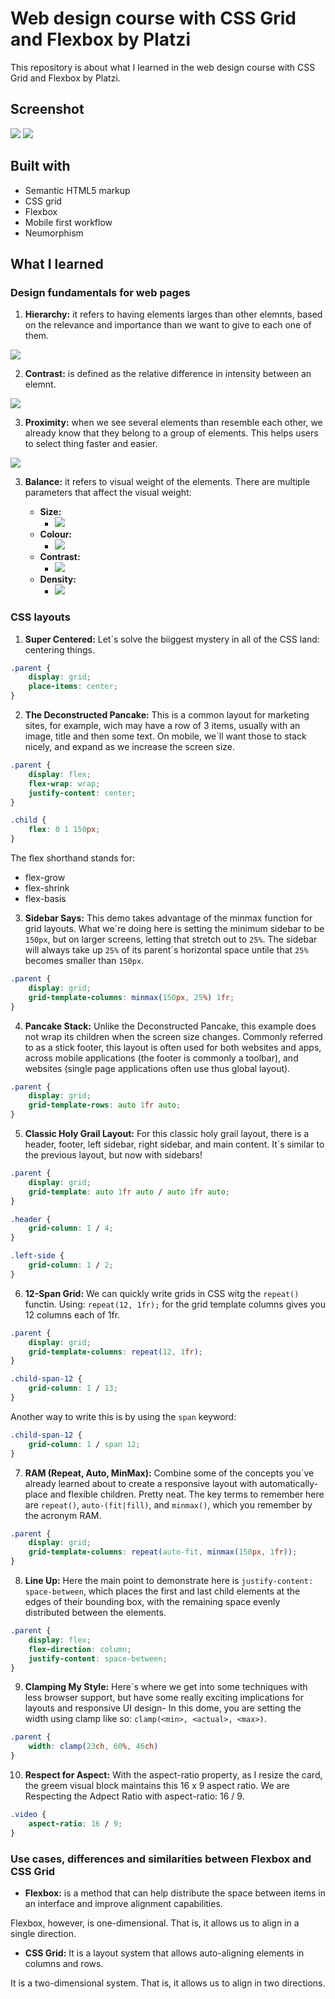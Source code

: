 # Web design course with CSS Grid and Flexbox by Platzi

This repository is about what I learned in the web design course with CSS Grid and Flexbox by Platzi.

## Screenshot

![](./images/desktop-design.jpeg)
![](./images/mobil-design.jpeg)

## Built with 

- Semantic HTML5 markup
- CSS grid
- Flexbox
- Mobile first workflow
- Neumorphism

## What I learned

### Design fundamentals for web pages

1. **Hierarchy:** it refers to having elements larges than other elemnts, based on the relevance and importance than we want to give to each one of them. 

![](./images/hierarchy.jpg)

2. **Contrast:** is defined as the relative difference in intensity between an elemnt. 

![](./images/contrast.jpg)

3. **Proximity:** when we see several elements than resemble each other, we already know that they belong to a group of elements. This helps users to select thing faster and easier.

![](./images/proximity.jpg)

3. **Balance:** it refers to visual weight of the elements. There are multiple parameters that affect the visual weight:

    - **Size:**
        - ![](./images/size.jpg)
    - **Colour:**
        - ![](./images/colour.jpg)
    - **Contrast:**
        - ![](./images/contrast-balance.jpg)
    - **Density:**
        - ![](./images/density.jpg)

### CSS layouts

1. **Super Centered:** Let´s solve the biiggest mystery in all of the CSS land: centering things. 

```css
.parent {
    display: grid;
    place-items: center;
}
```
2. **The Deconstructed Pancake:** This is a common layout for marketing sites, for example, wich may have a row of 3 items, usually with an image, title and then some text. On mobile, we´ll want those to stack nicely, and expand as we increase the screen size.

```css
.parent {
    display: flex;
    flex-wrap: wrap;
    justify-content: center;
}

.child {
    flex: 0 1 150px;
}
```
The flex shorthand stands for: 
- flex-grow
- flex-shrink
- flex-basis

3. **Sidebar Says:** This demo takes advantage of the minmax function for grid layouts. What we´re doing here is setting the minimum sidebar to be ``150px``, but on larger screens, letting that stretch out to ``25%``. The sidebar will always take up ``25%`` of its parent´s horizontal space untile that ``25%`` becomes smaller than ``150px``.

```css
.parent {
    display: grid;
    grid-template-columns: minmax(150px, 25%) 1fr;
}
```

4. **Pancake Stack:** Unlike the Deconstructed Pancake, this example does not wrap its children when the screen size changes. Commonly referred to as a stick footer, this layout is often used for both websites and apps, across mobile applications (the footer is commonly a toolbar), and websites (single page applications often use thus global layout).

```css
.parent {
    display: grid;
    grid-template-rows: auto 1fr auto;
}
```

5. **Classic Holy Grail Layout:** For this classic holy grail layout, there is a header, footer, left sidebar, right sidebar, and main content. It´s similar to the previous layout, but now with sidebars!

```css
.parent {
    display: grid;
    grid-template: auto 1fr auto / auto 1fr auto;
}

.header {
    grid-column: 1 / 4;
}

.left-side {
    grid-column: 1 / 2;
}
```

6. **12-Span Grid:** We can quickly write grids in CSS witg the ``repeat()`` functin. Using: ``repeat(12, 1fr);`` for the grid template columns gives you 12 columns each of 1fr.

```css
.parent {
    display: grid;
    grid-template-columns: repeat(12, 1fr);
}

.child-span-12 {
    grid-column: 1 / 13;
}
```
Another way to write this is by using the ``span`` keyword:

```css
.child-span-12 {
    grid-column: 1 / span 12;
}
```

7. **RAM (Repeat, Auto, MinMax):** Combine some of the concepts you´ve already learned about to create a responsive layout with automatically-place and flexible children. Pretty neat. The key terms to remember here are ``repeat()``, ``auto-(fit|fill)``, and ``minmax()``, which you remember by the acronym RAM.

```css
.parent {
    display: grid;
    grid-template-columns: repeat(auto-fit, minmax(150px, 1fr));
}
```

8. **Line Up:** Here the main point to demonstrate here is ``justify-content: space-between``, which places the first and last child elements at the edges of their bounding box, with the remaining space evenly distributed between the elements.

```css
.parent {
    display: flex;
    flex-direction: column;
    justify-content: space-between;
}
```


9. **Clamping My Style:** Here´s where we get into some techniques with less browser support, but have some really exciting implications for layouts and responsive UI design- In this dome, you are setting the width using clamp like so: ``clamp(<min>, <actual>, <max>)``.

```css
.parent {
    width: clamp(23ch, 60%, 46ch)
}
```

10. **Respect for Aspect:** With the aspect-ratio property, as I resize the card, the greem visual block maintains this 16 x 9 aspect ratio. We are Respecting the Adpect Ratio with aspect-ratio: 16 / 9. 

```css
.video {
    aspect-ratio: 16 / 9;
}
```

### Use cases, differences and similarities between Flexbox and CSS Grid

- **Flexbox:** is a method that can help distribute the space between items in an interface and improve alignment capabilities.

Flexbox, however, is one-dimensional. That is, it allows us to align in a single direction.

- **CSS Grid:** It is a layout system that allows auto-aligning elements in columns and rows.

It is a two-dimensional system. That is, it allows us to align in two directions.